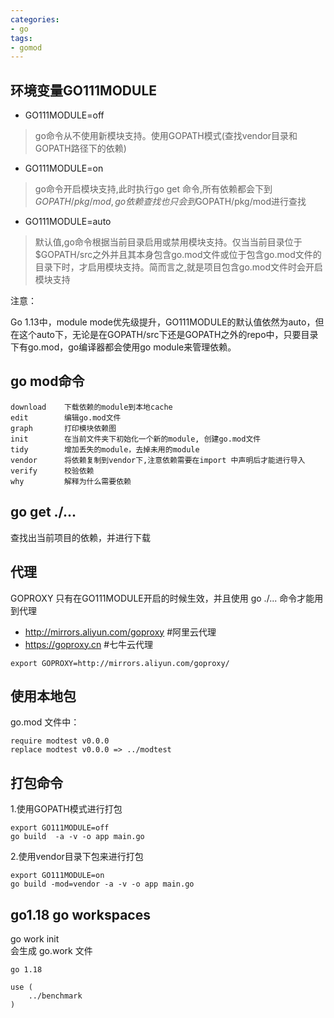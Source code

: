 ```yaml
---
categories: 
- go
tags:
- gomod
---
```


## 环境变量GO111MODULE
* GO111MODULE=off 
> go命令从不使用新模块支持。使用GOPATH模式(查找vendor目录和GOPATH路径下的依赖)

* GO111MODULE=on 
> go命令开启模块支持,此时执行go get 命令,所有依赖都会下到$GOPATH/pkg/mod ,go依赖查找也只会到$GOPATH/pkg/mod进行查找

* GO111MODULE=auto 
> 默认值,go命令根据当前目录启用或禁用模块支持。仅当当前目录位于$GOPATH/src之外并且其本身包含go.mod文件或位于包含go.mod文件的目录下时，才启用模块支持。简而言之,就是项目包含go.mod文件时会开启模块支持

<!--more-->
注意：

Go 1.13中，module mode优先级提升，GO111MODULE的默认值依然为auto，但在这个auto下，无论是在GOPATH/src下还是GOPATH之外的repo中，只要目录下有go.mod，go编译器都会使用go module来管理依赖。

## go mod命令
```
download    下载依赖的module到本地cache
edit        编辑go.mod文件
graph       打印模块依赖图
init        在当前文件夹下初始化一个新的module, 创建go.mod文件
tidy        增加丢失的module，去掉未用的module
vendor      将依赖复制到vendor下,注意依赖需要在import 中声明后才能进行导入
verify      校验依赖
why         解释为什么需要依赖
```
## go get ./... 
查找出当前项目的依赖，并进行下载

## 代理
GOPROXY 只有在GO111MODULE开启的时候生效，并且使用 go ./... 命令才能用到代理
* http://mirrors.aliyun.com/goproxy #阿里云代理
* https://goproxy.cn #七牛云代理

```
export GOPROXY=http://mirrors.aliyun.com/goproxy/
```

## 使用本地包
go.mod 文件中：
```
require modtest v0.0.0
replace modtest v0.0.0 => ../modtest
```

## 打包命令
1.使用GOPATH模式进行打包
```
export GO111MODULE=off
go build  -a -v -o app main.go
```
2.使用vendor目录下包来进行打包
```
export GO111MODULE=on
go build -mod=vendor -a -v -o app main.go
```



## go1.18 go workspaces
go work init  
会生成  go.work 文件    
```
go 1.18

use (
	../benchmark
)
```